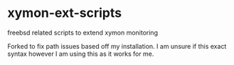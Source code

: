 # xymon-ext-scripts
freebsd related scripts to extend xymon monitoring

Forked to fix path issues based off my installation. I am unsure if this exact syntax
however I am using this as it works for me.

